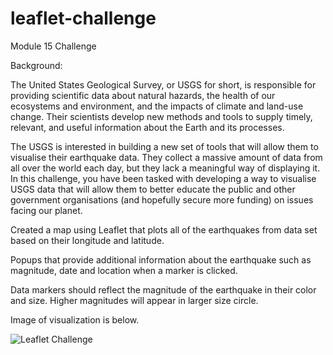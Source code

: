 # leaflet-challenge
Module 15 Challenge

Background:

The United States Geological Survey, or USGS for short, is responsible for providing scientific data about natural hazards, 
the health of our ecosystems and environment, and the impacts of climate and land-use change. Their scientists develop 
new methods and tools to supply timely, relevant, and useful information about the Earth and its processes.

The USGS is interested in building a new set of tools that will allow them to visualise their earthquake data. 
They collect a massive amount of data from all over the world each day, but they lack a meaningful way of displaying it. 
In this challenge, you have been tasked with developing a way to visualise USGS data that will allow them to better educate 
the public and other government organisations (and hopefully secure more funding) on issues facing our planet.

Created a map using Leaflet that plots all of the earthquakes from data set based on their longitude and latitude.

Popups that provide additional information about the earthquake such as magnitude, date and location when a marker is clicked.

Data markers should reflect the magnitude of the earthquake in their color and size. Higher magnitudes will appear in larger size circle.

Image of visualization is below.

![Leaflet Challenge](https://user-images.githubusercontent.com/115082961/228850222-c9cea87a-80ee-4fa4-907e-75a8be4d4527.PNG)
